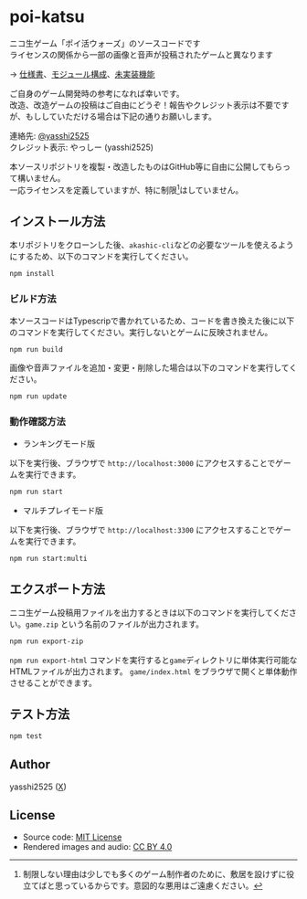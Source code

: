 # poi-katsu

ニコ生ゲーム「ポイ活ウォーズ」のソースコードです \
ライセンスの関係から一部の画像と音声が投稿されたゲームと異なります

→ [仕様書](specification/index.md)、[モジュール構成](specification/plan.md)、[未実装機能](specification/unimplemented_feature.md)

ご自身のゲーム開発時の参考になれば幸いです。 \
改造、改造ゲームの投稿はご自由にどうぞ！報告やクレジット表示は不要ですが、もししていただける場合は下記の通りお願いします。

連絡先: [@yasshi2525](https://x.com/yasshi2525) \
クレジット表示: やっしー (yasshi2525)

本ソースリポジトリを複製・改造したものはGitHub等に自由に公開してもらって構いません。 \
一応ライセンスを定義していますが、特に制限[^1]はしていません。

[^1]: 制限しない理由は少しでも多くのゲーム制作者のために、敷居を設けずに役立てばと思っているからです。意図的な悪用はご遠慮ください。

## インストール方法

本リポジトリをクローンした後、`akashic-cli`などの必要なツールを使えるようにするため、以下のコマンドを実行してください。

```sh
npm install
```

### ビルド方法

本ソースコードはTypescripで書かれているため、コードを書き換えた後に以下のコマンドを実行してください。実行しないとゲームに反映されません。

```sh
npm run build
```

画像や音声ファイルを追加・変更・削除した場合は以下のコマンドを実行してください。

```sh
npm run update
```

### 動作確認方法

* ランキングモード版

以下を実行後、ブラウザで `http://localhost:3000` にアクセスすることでゲームを実行できます。

```sh
npm run start
```

* マルチプレイモード版

以下を実行後、ブラウザで `http://localhost:3300` にアクセスすることでゲームを実行できます。

```sh
npm run start:multi
```

## エクスポート方法

ニコ生ゲーム投稿用ファイルを出力するときは以下のコマンドを実行してください。`game.zip` という名前のファイルが出力されます。

```sh
npm run export-zip
```

`npm run export-html` コマンドを実行すると`game`ディレクトリに単体実行可能なHTMLファイルが出力されます。
`game/index.html` をブラウザで開くと単体動作させることができます。

## テスト方法

```sh
npm test
```

## Author

yasshi2525 ([X](https://x.com/yasshi2525))

## License

- Source code: [MIT License](./LICENSE)
- Rendered images and audio: [CC BY 4.0](https://creativecommons.org/licenses/by/4.0/)
